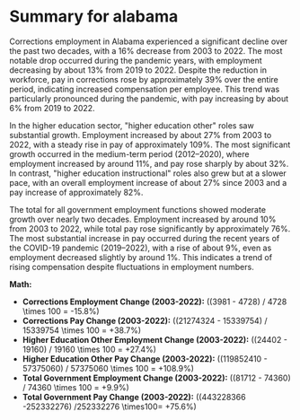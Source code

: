 # Summary for alabama

Corrections employment in Alabama experienced a significant decline over the past two decades, with a 16% decrease from 2003 to 2022. The most notable drop occurred during the pandemic years, with employment decreasing by about 13% from 2019 to 2022. Despite the reduction in workforce, pay in corrections rose by approximately 39% over the entire period, indicating increased compensation per employee. This trend was particularly pronounced during the pandemic, with pay increasing by about 6% from 2019 to 2022.

In the higher education sector, "higher education other" roles saw substantial growth. Employment increased by about 27% from 2003 to 2022, with a steady rise in pay of approximately 109%. The most significant growth occurred in the medium-term period (2012–2020), where employment increased by around 11%, and pay rose sharply by about 32%. In contrast, "higher education instructional" roles also grew but at a slower pace, with an overall employment increase of about 27% since 2003 and a pay increase of approximately 82%.

The total for all government employment functions showed moderate growth over nearly two decades. Employment increased by around 10% from 2003 to 2022, while total pay rose significantly by approximately 76%. The most substantial increase in pay occurred during the recent years of the COVID-19 pandemic (2019–2022), with a rise of about 9%, even as employment decreased slightly by around 1%. This indicates a trend of rising compensation despite fluctuations in employment numbers.

**Math:**

- **Corrections Employment Change (2003-2022):** \((3981 - 4728) / 4728 \times 100 = -15.8\%\)
- **Corrections Pay Change (2003-2022):** \((21274324 - 15339754) / 15339754 \times 100 = +38.7\%\)
- **Higher Education Other Employment Change (2003-2022):** \((24402 - 19160) / 19160 \times 100 = +27.4\%\)
- **Higher Education Other Pay Change (2003-2022):** \((119852410 - 57375060) / 57375060 \times 100 = +108.9\%\)
- **Total Government Employment Change (2003-2022):** \((81712 - 74360) / 74360 \times 100 = +9.9\%\)
- **Total Government Pay Change (2003-2022):** \((443228366 -252332276) /252332276 \times100= +75.6\%\)